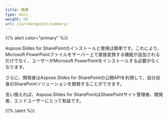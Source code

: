 ```yaml
---
title: 概要
type: docs
weight: 50
url: /ja/sharepoint/summary/
---
```


{{% alert color="primary" %}} 

Aspose.Slides for SharePointのインストールと使用は簡単です。これにより、Microsoft PowerPointファイルをサーバー上で直接変換する機能が追加されるだけでなく、ユーザーがMicrosoft PowerPointをインストールする必要がなくなります。 

さらに、開発者はAspose.Slides for SharePointの公開APIを利用して、自分自身のSharePointソリューションを開発することができます。 

言い換えれば、Aspose.Slides for SharePointはSharePointサイト管理者、開発者、エンドユーザーにとって有益です。 

{{% /alert %}}